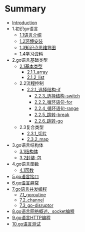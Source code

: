 # Summary

* [Introduction](README.md)
* 1.初识go语言
    * [1.1语言介绍](1.初识go语言/1.1语言介绍.md)
    * [1.2环境安装](1.初识go语言/1.2环境安装.md)
    * [1.3知识点思维导图](1.初识go语言/1.3知识点思维导图.md)
    * [1.4学习资料](1.初识go语言/1.4学习资料.md)
* 2.go语言基础类型
    * [2.1基本类型](2.go语言基础类型/2.1基本类型/basic.md)
        * [2.1.1_array](2.go语言基础类型/2.1基本类型/2.1.1_array.md)
        * [2.1.2_list](2.go语言基础类型/2.1基本类型/2.1.2_list.md)
    * 2.2流程控制
        * [2.2.1_选择结构-if](2.go语言基础类型/2.2流程控制/2.2.1_if.md)
            * [2.2.3_选择结构-switch](2.go语言基础类型/2.2流程控制/2.2.3_switch.md)
            * [2.2.2_循环语句-for](2.go语言基础类型/2.2流程控制/2.2.2_for.md)
            * [2.2.4_循环语句-range](2.go语言基础类型/2.2流程控制/2.2.4_range.md)
            * [2.2.5_跳转-break](2.go语言基础类型/2.2流程控制/2.2.5_break.md)
            * [2.2.6_跳转-go](2.go语言基础类型/2.2流程控制/2.2.6_go.md)
    * 2.3复合类型
        * [2.3.1_切片](2.go语言基础类型/2.3复合类型/2.3.1_切片.md)
        * [2.3.2_map](2.go语言基础类型/2.3复合类型/2.3.2_map.md)
* 3.go语言结构体
    * [3.1结构体](3.go语言结构体/3.1结构体.md)
    * [3.2封装-包](3.go语言结构体/3.2封装-包.md)
* 4.go语言函数
    * [4.1函数](4.go语言函数/basic.md)
* [5.go语言接口](5.go语言接口/basic.md)
* [6.go语言异常](6.go语言异常/basic.md)
* [7.go语言并发编程](7.go语言并发编程/basic.md)
    * [7.1_goroutine](7.go语言并发编程/7.1_goroutine.md)
    * [7.2_channel](7.go语言并发编程/7.2_channel.md)
    * [7.3_go-disruptor](7.go语言并发编程/7.3_go-disruptor.md)
* [8.go语言网络概述、socket编程](8.go语言网络概述、socket编程/basic.md)
* [9.go语言HTTP编程](9.go语言HTTP编程/basic.md)
* [10.go语言测试](10.go语言测试/basic.md)

